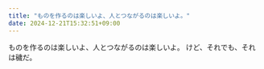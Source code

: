 ```yaml
---
title: "ものを作るのは楽しいよ、人とつながるのは楽しいよ。"
date: 2024-12-21T15:32:51+09:00
---
```

ものを作るのは楽しいよ、人とつながるのは楽しいよ。
けど、それでも、それは穢だ。
